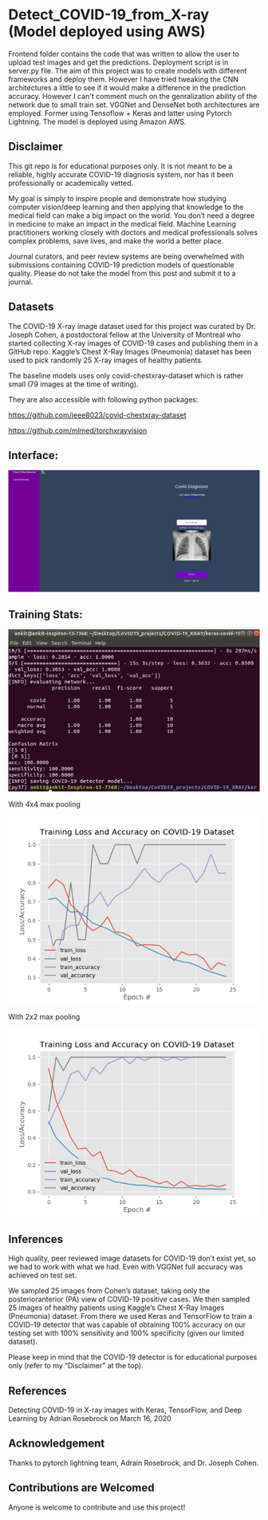 # Detect_COVID-19_from_X-ray (Model deployed using AWS)
Frontend folder contains the code that was written to allow the user to upload test images and get the predictions. Deployment script is in server.py file. The aim of this project was to create models with different frameworks and deploy them. However I have tried tweaking the CNN  architectures a little to see if it would make a difference in the prediction accuracy. However I can't comment much on the genralization ability of the network due to small train set. VGGNet and DenseNet both architectures are employed. Former using Tensoflow + Keras and latter using Pytorch Lightning. The model is deployed using Amazon AWS. 

## Disclaimer
This git repo is for educational purposes only. It is not meant to be a reliable, highly accurate COVID-19 diagnosis system, nor has it been professionally or academically vetted.

My goal is simply to inspire people and demonstrate how studying computer vision/deep learning and then applying that knowledge to the medical field can make a big impact on the world. You don’t need a degree in medicine to make an impact in the medical field. Machine Learning practitioners working closely with doctors and medical professionals solves complex problems, save lives, and make the world a better place.

Journal curators, and peer review systems are being overwhelmed with submissions containing COVID-19 prediction models of questionable quality. Please do not take the model from this post and submit it to a journal.

## Datasets

The COVID-19 X-ray image dataset used for this project was curated by Dr. Joseph Cohen, a postdoctoral fellow at the University of Montreal who started collecting X-ray images of COVID-19 cases and publishing them in a GitHub repo. Kaggle’s Chest X-Ray Images (Pneumonia) dataset has been used to pick randomly 25 X-ray images of healthy patients.

The baseline models uses only covid-chestxray-dataset which is rather small (79 images at the time of writing).

They are also accessible with following python packages:

https://github.com/ieee8023/covid-chestxray-dataset

https://github.com/mlmed/torchxrayvision


## Interface:

![](snaps/covid_interface2.png)

## Training Stats:

![](snaps/CM_COVID19.png)

With 4x4 max pooling

![](snaps/plt1.png)

With 2x2 max pooling

![](snaps/plt2x2.png)



## Inferences

High quality, peer reviewed image datasets for COVID-19 don’t exist yet, so we had to work with what we had. Even with VGGNet full accuracy was achieved on test set. 

We sampled 25 images from Cohen’s dataset, taking only the posterioranterior (PA) view of COVID-19 positive cases.
We then sampled 25 images of healthy patients using Kaggle’s Chest X-Ray Images (Pneumonia) dataset. From there we used Keras and TensorFlow to train a COVID-19 detector that was capable of obtaining 100% accuracy on our testing set with 100% sensitivity and 100% specificity (given our limited dataset).

Please keep in mind that the COVID-19 detector is for educational purposes only (refer to my “Disclaimer” at the top).

## References

Detecting COVID-19 in X-ray images with Keras, TensorFlow, and Deep Learning by Adrian Rosebrock on March 16, 2020

## Acknowledgement

Thanks to pytorch lightning team, Adrain Rosebrock, and Dr. Joseph Cohen.

## Contributions are Welcomed

Anyone is welcome to contribute and use this project!

